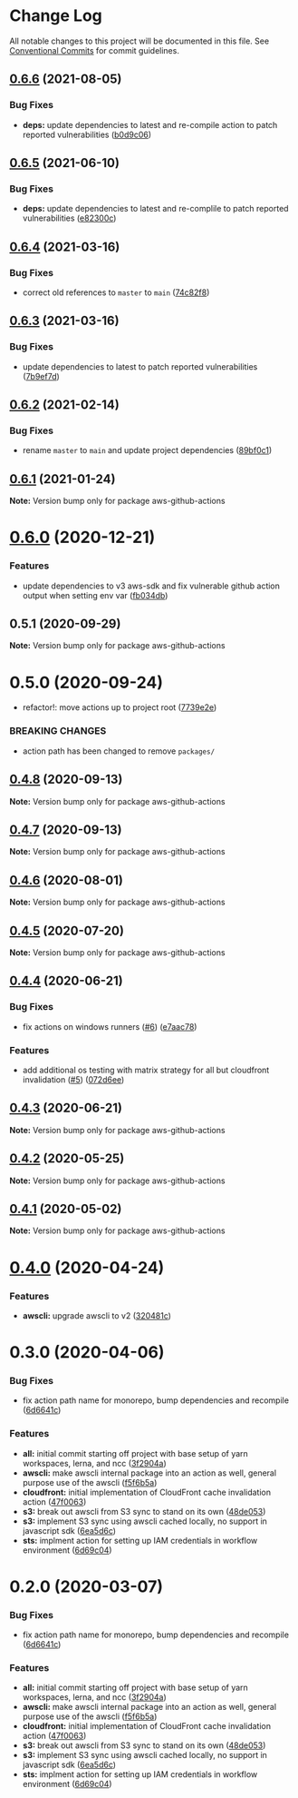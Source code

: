 # Change Log

All notable changes to this project will be documented in this file.
See [Conventional Commits](https://conventionalcommits.org) for commit guidelines.

## [0.6.6](https://github.com/clowdhaus/aws-github-actions/compare/v0.6.5...v0.6.6) (2021-08-05)


### Bug Fixes

* **deps:** update dependencies to latest and re-compile action to patch reported vulnerabilities ([b0d9c06](https://github.com/clowdhaus/aws-github-actions/commit/b0d9c06836e75d70e97ea8e3ca15a2b7ff1831ac))





## [0.6.5](https://github.com/clowdhaus/aws-github-actions/compare/v0.6.4...v0.6.5) (2021-06-10)


### Bug Fixes

* **deps:** update dependencies to latest and re-complile to patch reported vulnerabilities ([e82300c](https://github.com/clowdhaus/aws-github-actions/commit/e82300c65249d40a4339831427b3854738c59902))





## [0.6.4](https://github.com/clowdhaus/aws-github-actions/compare/v0.6.3...v0.6.4) (2021-03-16)


### Bug Fixes

* correct old references to `master` to `main` ([74c82f8](https://github.com/clowdhaus/aws-github-actions/commit/74c82f82162ccb6900a372d201f75c9862180bd6))





## [0.6.3](https://github.com/clowdhaus/aws-github-actions/compare/v0.6.2...v0.6.3) (2021-03-16)


### Bug Fixes

* update dependencies to latest to patch reported vulnerabilities ([7b9ef7d](https://github.com/clowdhaus/aws-github-actions/commit/7b9ef7d53756eee5afe4707e48be2720985ad504))





## [0.6.2](https://github.com/clowdhaus/aws-github-actions/compare/v0.6.1...v0.6.2) (2021-02-14)


### Bug Fixes

* rename `master` to `main` and update project dependencies ([89bf0c1](https://github.com/clowdhaus/aws-github-actions/commit/89bf0c1ca521801990fd4f2369780430ff2b25bd))





## [0.6.1](https://github.com/clowdhaus/aws-github-actions/compare/v0.6.0...v0.6.1) (2021-01-24)

**Note:** Version bump only for package aws-github-actions





# [0.6.0](https://github.com/clowdhaus/aws-github-actions/compare/v0.5.1...v0.6.0) (2020-12-21)


### Features

* update dependencies to v3 aws-sdk and fix vulnerable github action output when setting env var ([fb034db](https://github.com/clowdhaus/aws-github-actions/commit/fb034db7a51e33f60c3ba26889cbfafb51c5127d))





## 0.5.1 (2020-09-29)

**Note:** Version bump only for package aws-github-actions





# 0.5.0 (2020-09-24)


* refactor!: move actions up to project root ([7739e2e](https://github.com/clowdhaus/aws-github-actions/commit/7739e2e8c37d412bc44faff493512f816c347ed2))


### BREAKING CHANGES

* action path has been changed to remove `packages/`





## [0.4.8](https://github.com/clowdhaus/aws-github-actions/compare/v0.4.7...v0.4.8) (2020-09-13)

**Note:** Version bump only for package aws-github-actions





## [0.4.7](https://github.com/clowdhaus/aws-github-actions/compare/v0.4.6...v0.4.7) (2020-09-13)

**Note:** Version bump only for package aws-github-actions





## [0.4.6](https://github.com/clowdhaus/aws-github-actions/compare/v0.4.5...v0.4.6) (2020-08-01)

**Note:** Version bump only for package aws-github-actions





## [0.4.5](https://github.com/clowdhaus/aws-github-actions/compare/v0.4.4...v0.4.5) (2020-07-20)

**Note:** Version bump only for package aws-github-actions





## [0.4.4](https://github.com/clowdhaus/aws-github-actions/compare/v0.4.3...v0.4.4) (2020-06-21)


### Bug Fixes

* fix actions on windows runners ([#6](https://github.com/clowdhaus/aws-github-actions/issues/6)) ([e7aac78](https://github.com/clowdhaus/aws-github-actions/commit/e7aac783e5d267e08234ee71bfbf42c966e3d0f2))


### Features

* add additional os testing with matrix strategy for all but cloudfront invalidation ([#5](https://github.com/clowdhaus/aws-github-actions/issues/5)) ([072d6ee](https://github.com/clowdhaus/aws-github-actions/commit/072d6eeae502e94883d3b24e7b809584ecccbb42))





## [0.4.3](https://github.com/clowdhaus/aws-github-actions/compare/v0.4.2...v0.4.3) (2020-06-21)

**Note:** Version bump only for package aws-github-actions





## [0.4.2](https://github.com/clowdhaus/aws-github-actions/compare/v0.4.1...v0.4.2) (2020-05-25)

**Note:** Version bump only for package aws-github-actions





## [0.4.1](https://github.com/clowdhaus/aws-github-actions/compare/v0.4.0...v0.4.1) (2020-05-02)

**Note:** Version bump only for package aws-github-actions





# [0.4.0](https://github.com/clowdhaus/aws-github-actions/compare/v0.3.0...v0.4.0) (2020-04-24)


### Features

* **awscli:** upgrade awscli to v2 ([320481c](https://github.com/clowdhaus/aws-github-actions/commit/320481c27b2d6c9a26760a0fab75ad5222d39182))





# 0.3.0 (2020-04-06)


### Bug Fixes

* fix action path name for monorepo, bump dependencies and recompile ([6d6641c](https://github.com/clowdhaus/aws-github-actions/commit/6d6641ccba42395326c28a2f884ac4d06a375384))


### Features

* **all:** initial commit starting off project with base setup of yarn workspaces, lerna, and ncc ([3f2904a](https://github.com/clowdhaus/aws-github-actions/commit/3f2904a44bc130d2e002b93b45a725d903c991c4))
* **awscli:** make awscli internal package into an action as well, general purpose use of the awscli ([f5f6b5a](https://github.com/clowdhaus/aws-github-actions/commit/f5f6b5abef7e73e852221ad86ba23cec0305214d))
* **cloudfront:** initial implementation of CloudFront cache invalidation action ([47f0063](https://github.com/clowdhaus/aws-github-actions/commit/47f0063cc864085f0d5e48548413a09d7788eb71))
* **s3:** break out awscli from S3 sync to stand on its own ([48de053](https://github.com/clowdhaus/aws-github-actions/commit/48de0535480795e9a45af0f4b64ad7ed68c1c46a))
* **s3:** implement S3 sync using awscli cached locally, no support in javascript sdk ([6ea5d6c](https://github.com/clowdhaus/aws-github-actions/commit/6ea5d6c26865e91e524a90dda7b8a126d8fc96cf))
* **sts:** implment action for setting up IAM credentials in workflow environment ([6d69c04](https://github.com/clowdhaus/aws-github-actions/commit/6d69c045cfc277432d791a7100a9a89168f56225))





# 0.2.0 (2020-03-07)


### Bug Fixes

* fix action path name for monorepo, bump dependencies and recompile ([6d6641c](https://github.com/clowdhaus/aws-github-actions/commit/6d6641ccba42395326c28a2f884ac4d06a375384))


### Features

* **all:** initial commit starting off project with base setup of yarn workspaces, lerna, and ncc ([3f2904a](https://github.com/clowdhaus/aws-github-actions/commit/3f2904a44bc130d2e002b93b45a725d903c991c4))
* **awscli:** make awscli internal package into an action as well, general purpose use of the awscli ([f5f6b5a](https://github.com/clowdhaus/aws-github-actions/commit/f5f6b5abef7e73e852221ad86ba23cec0305214d))
* **cloudfront:** initial implementation of CloudFront cache invalidation action ([47f0063](https://github.com/clowdhaus/aws-github-actions/commit/47f0063cc864085f0d5e48548413a09d7788eb71))
* **s3:** break out awscli from S3 sync to stand on its own ([48de053](https://github.com/clowdhaus/aws-github-actions/commit/48de0535480795e9a45af0f4b64ad7ed68c1c46a))
* **s3:** implement S3 sync using awscli cached locally, no support in javascript sdk ([6ea5d6c](https://github.com/clowdhaus/aws-github-actions/commit/6ea5d6c26865e91e524a90dda7b8a126d8fc96cf))
* **sts:** implment action for setting up IAM credentials in workflow environment ([6d69c04](https://github.com/clowdhaus/aws-github-actions/commit/6d69c045cfc277432d791a7100a9a89168f56225))
